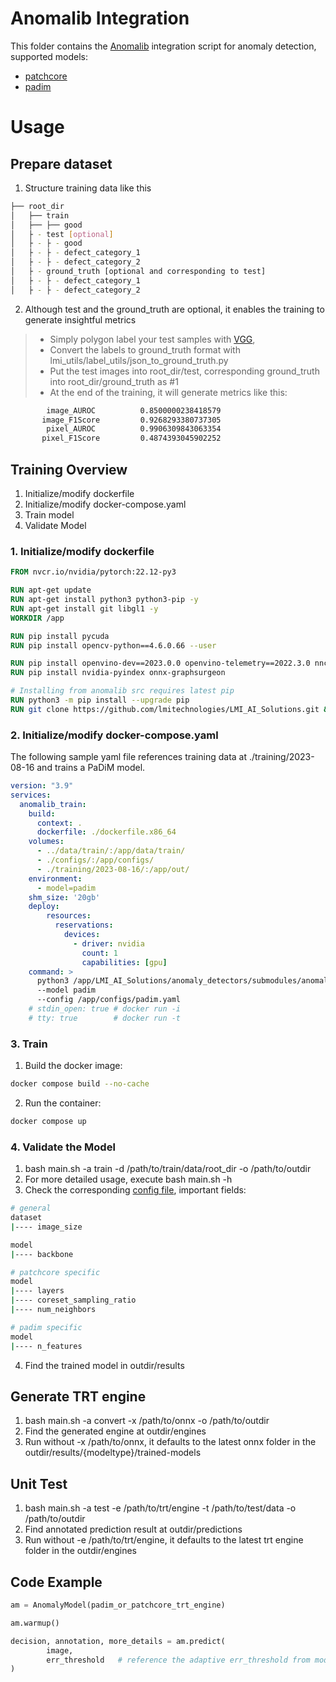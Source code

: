 # Anomalib Integration
This folder contains the [Anomalib](https://github.com/openvinotoolkit/anomalib) integration script for anomaly detection, supported models:
- [patchcore](https://arxiv.org/abs/2106.08265)
- [padim](https://arxiv.org/abs/2011.08785)

# Usage

## Prepare dataset
1. Structure training data like this
```bash
├── root_dir
│   ├── train
│   ├── ├── good
│   ├ - test [optional]
│   ├ - ├ - good
│   ├ - ├ - defect_category_1
│   ├ - ├ - defect_category_2
│   ├ - ground_truth [optional and corresponding to test]
│   ├ - ├ - defect_category_1
│   ├ - ├ - defect_category_2
```
2. Although test and the ground_truth are optional, it enables the training to generate insightful metrics
> * Simply polygon label your test samples with [VGG](https://www.robots.ox.ac.uk/~vgg/software/via/via.html), 
> * Convert the labels to ground_truth format with lmi_utils/label_utils/json_to_ground_truth.py
> * Put the test images into root_dir/test, corresponding ground_truth into root_dir/ground_truth as #1
> * At the end of the training, it will generate metrics like this:
```bash
        image_AUROC          0.8500000238418579
       image_F1Score         0.9268293380737305
        pixel_AUROC          0.9906309843063354
       pixel_F1Score         0.4874393045902252
```
## Training Overview
1. Initialize/modify dockerfile
2. Initialize/modify docker-compose.yaml
3. Train model
4. Validate Model

### 1. Initialize/modify dockerfile

```Dockerfile
FROM nvcr.io/nvidia/pytorch:22.12-py3

RUN apt-get update
RUN apt-get install python3 python3-pip -y
RUN apt-get install git libgl1 -y
WORKDIR /app

RUN pip install pycuda
RUN pip install opencv-python==4.6.0.66 --user 

RUN pip install openvino-dev==2023.0.0 openvino-telemetry==2022.3.0 nncf==2.4.0
RUN pip install nvidia-pyindex onnx-graphsurgeon

# Installing from anomalib src requires latest pip 
RUN python3 -m pip install --upgrade pip
RUN git clone https://github.com/lmitechnologies/LMI_AI_Solutions.git && cd LMI_AI_Solutions/anomaly_detectors && git submodule update --init submodules/anomalib
```

### 2. Initialize/modify docker-compose.yaml

The following sample yaml file references training data at ./training/2023-08-16 and trains a PaDiM model.

```yaml
version: "3.9"
services:
  anomalib_train:
    build:
      context: .
      dockerfile: ./dockerfile.x86_64
    volumes:
      - ../data/train/:/app/data/train/
      - ./configs/:/app/configs/
      - ./training/2023-08-16/:/app/out/
    environment:
      - model=padim
    shm_size: '20gb' 
    deploy:
        resources:
          reservations:
            devices:
              - driver: nvidia
                count: 1
                capabilities: [gpu]
    command: >
      python3 /app/LMI_AI_Solutions/anomaly_detectors/submodules/anomalib/tools/train.py
      --model padim
      --config /app/configs/padim.yaml
    # stdin_open: true # docker run -i
    # tty: true        # docker run -t
```
### 3. Train

1. Build the docker image: 
```bash
docker compose build --no-cache
```
2. Run the container:
```bash
docker compose up 
```
### 4. Validate the Model






1. bash main.sh -a train -d /path/to/train/data/root_dir -o /path/to/outdir
2. For more detailed usage, execute bash main.sh -h
2. Check the corresponding [config file](https://openvinotoolkit.github.io/anomalib/reference_guide/algorithms/patchcore.html), important fields:
```bash
# general
dataset
|---- image_size

model
|---- backbone

# patchcore specific
model
|---- layers
|---- coreset_sampling_ratio
|---- num_neighbors

# padim specific
model
|---- n_features
```
4. Find the trained model in outdir/results

## Generate TRT engine
1. bash main.sh -a convert -x /path/to/onnx  -o /path/to/outdir
2. Find the generated engine at outdir/engines
3. Run without -x /path/to/onnx, it defaults to the latest onnx folder in the outdir/results/{modeltype}/trained-models

## Unit Test
1. bash main.sh -a test -e /path/to/trt/engine -t /path/to/test/data -o /path/to/outdir
2. Find annotated prediction result at outdir/predictions
3. Run without -e /path/to/trt/engine, it defaults to the latest trt engine folder in the outdir/engines

## Code Example
```python
am = AnomalyModel(padim_or_patchcore_trt_engine)

am.warmup()

decision, annotation, more_details = am.predict(
        image, 
        err_threshold   # reference the adaptive err_threshold from model/run/weights/onnx/metadata.json 
)
```